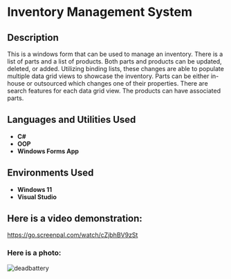 <h1>Inventory Management System</h1>


<h2>Description</h2>
This is a windows form that can be used to manage an inventory. There is a list of parts and a list of products. Both parts and products can be updated, deleted, or added. Utilizing binding lists, these changes are able to populate multiple data grid views to showcase the inventory. Parts can be either in-house or outsourced which changes one of their properties. There are search features for each data grid view. The products can have associated parts. 
<br />


<h2>Languages and Utilities Used</h2>

- <b>C#</b> 
- <b>OOP</b>
- <b>Windows Forms App</b>

<h2>Environments Used </h2>

- <b>Windows 11</b>
- <b>Visual Studio</b>

<h2>Here is a video demonstration:</h2>

https://go.screenpal.com/watch/cZjbhBV9zSt

<h3>Here is a photo:</h3>

![deadbattery](https://github.com/NoahDBaldwin/Dead-Calculator/assets/158852353/f54f9b6f-0bc5-4add-9a9c-791be5630872)
